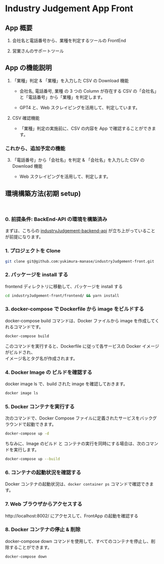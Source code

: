 # Industry Judgement App Front

## App 概要

1. 会社名と電話番号から、業種を判定するツールの FrontEnd

2. 営業さんのサポートツール

## App の機能説明

1. 「業種」判定 & 「業種」を入力した CSV の Download 機能

   - 会社名, 電話番号, 業種 の 3 つの Column が存在する CSV の「会社名」と「電話番号」から「業種」を判定します。

   - GPT4 と、Web スクレイピングを活用して、判定しています。

2. CSV 確認機能

   - 「業種」判定の実施前に、CSV の内容を App で確認することができます。

### これから、追加予定の機能

3. 「電話番号」から「会社名」を判定 & 「会社名」を入力した CSV の Download 機能

   - Web スクレイピングを活用して、判定します。

## 環境構築方法(初期 setup)

<br>

### 0. 前提条件: BackEnd-API の環境を構築済み

まずは、こちらの
[industryJudgement-backend-api](https://github.com/yukimura-manase/industryJudgement-backend-api)
が立ち上がっていることが前提になります。
<br>

### 1. プロジェクトを Clone

```bash
git clone git@github.com:yukimura-manase/industryJudgement-front.git
```

### 2. パッケージを install する

frontend ディレクトリに移動して、パッケージを install する

```bash
cd industryJudgement-front/frontend/ && yarn install
```

### 3. docker-compose で Dockerfile から image をビルドする

docker-compose build コマンドは、Docker ファイルから image を作成してくれるコマンドです。

```bash
docker-compose build
```

このコマンドを実行すると、Dockerfile に従って各サービスの Docker イメージがビルドされ、
<br/>
イメージ名とタグ名が作成されます。

### 4. Docker Image の ビルドを確認する

docker image ls で、build された image を確認しておきます。

```bash
docker image ls
```

### 5. Docker コンテナを実行する

次のコマンドで、Docker Compose ファイルに定義されたサービスをバックグラウンドで起動できます。

```bash
docker-compose up -d
```

ちなみに、Image のビルド と コンテナの実行を同時にする場合は、次のコマンドを実行します。

```bash
docker-compose up --build
```

### 6. コンテナの起動状況を確認する

Docker コンテナの起動状況は、`docker container ps` コマンドで確認できます。

### 7. Web ブラウザからアクセスする

http://localhost:8002/ にアクセスして、FrontApp の起動を確認する

### 8. Docker コンテナの停止 & 削除

docker-compose down コマンドを使用して、すべてのコンテナを停止し、削除することができます。

```bash
docker-compose down
```
